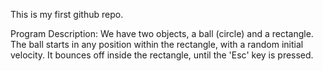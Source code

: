 This is my first github repo.

Program Description:
We have two objects, a ball (circle) and a rectangle. The ball starts in any position within the rectangle, with a random initial velocity. It bounces off inside the rectangle, until the 'Esc' key is pressed.
